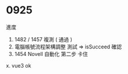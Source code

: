 # 0925

進度

1. 1482 / 1457 複測 ( 通過 )
2. 電腦帳號流程架構調整 測試 => isSucceed 確認
3. 1454 Novell 自動化 第二步 卡住

x. vue3 ok
